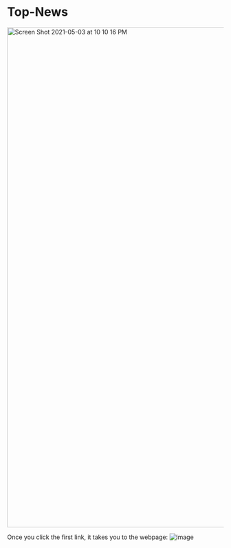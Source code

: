 # Top-News
 
<img width="1162" alt="Screen Shot 2021-05-03 at 10 10 16 PM" src="https://user-images.githubusercontent.com/47422637/116953968-a0392380-ac5c-11eb-821c-a2650c74bb66.png">

Once you click the first link, it takes you to the webpage:
![image](https://user-images.githubusercontent.com/47422637/116954075-f3ab7180-ac5c-11eb-8a80-49e80f4b1da1.png)
